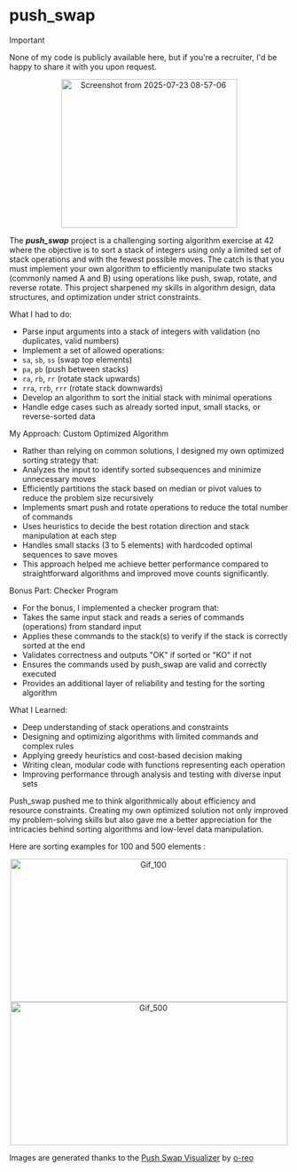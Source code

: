 # push_swap

> [!IMPORTANT]
> None of my code is publicly available here, but if you're a recruiter, I'd be happy to share it with you upon request.

<p align="center">
  <img width="317" height="268" alt="Screenshot from 2025-07-23 08-57-06" src="https://github.com/user-attachments/assets/bfae2c73-7a26-403d-acda-06b6cd9f967a" />
</p>

The ***push_swap*** project is a challenging sorting algorithm exercise at 42 where the objective is to sort a stack of integers using only a limited set of stack operations and with the fewest possible moves. The catch is that you must implement your own algorithm to efficiently manipulate two stacks (commonly named A and B) using operations like push, swap, rotate, and reverse rotate.
This project sharpened my skills in algorithm design, data structures, and optimization under strict constraints.

What I had to do:
* Parse input arguments into a stack of integers with validation (no duplicates, valid numbers)
* Implement a set of allowed operations:
* `sa`, `sb`, `ss` (swap top elements)
* `pa`, `pb` (push between stacks)
* `ra`, `rb`, `rr` (rotate stack upwards)
* `rra`, `rrb`, `rrr` (rotate stack downwards)
* Develop an algorithm to sort the initial stack with minimal operations
* Handle edge cases such as already sorted input, small stacks, or reverse-sorted data

My Approach: Custom Optimized Algorithm
* Rather than relying on common solutions, I designed my own optimized sorting strategy that:
* Analyzes the input to identify sorted subsequences and minimize unnecessary moves
* Efficiently partitions the stack based on median or pivot values to reduce the problem size recursively
* Implements smart push and rotate operations to reduce the total number of commands
* Uses heuristics to decide the best rotation direction and stack manipulation at each step
* Handles small stacks (3 to 5 elements) with hardcoded optimal sequences to save moves
* This approach helped me achieve better performance compared to straightforward algorithms and improved move counts significantly.

Bonus Part: Checker Program
* For the bonus, I implemented a checker program that:
* Takes the same input stack and reads a series of commands (operations) from standard input
* Applies these commands to the stack(s) to verify if the stack is correctly sorted at the end
* Validates correctness and outputs "OK" if sorted or "KO" if not
* Ensures the commands used by push_swap are valid and correctly executed
* Provides an additional layer of reliability and testing for the sorting algorithm

What I Learned:
* Deep understanding of stack operations and constraints
* Designing and optimizing algorithms with limited commands and complex rules
* Applying greedy heuristics and cost-based decision making
* Writing clean, modular code with functions representing each operation
* Improving performance through analysis and testing with diverse input sets

Push_swap pushed me to think algorithmically about efficiency and resource constraints. Creating my own optimized solution not only improved my problem-solving skills but also gave me a better appreciation for the intricacies behind sorting algorithms and low-level data manipulation.

Here are sorting examples for 100 and 500 elements :

<p align="center">
  <img width="500" height="258" alt="Gif_100" src="https://github.com/user-attachments/assets/5d54b1b4-9f4f-4cdf-ab24-16348a081f05" />
  <img width="500" height="258" alt="Gif_500" src="https://github.com/user-attachments/assets/f7e1c367-408a-4517-9c6b-06333b95420f" />
</p>

Images are generated thanks to the [Push Swap Visualizer](https://github.com/o-reo/push_swap_visualizer) by [o-reo](https://github.com/o-reo)
